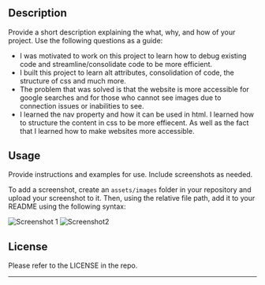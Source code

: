 # <Your-Project-Title>

## Description

Provide a short description explaining the what, why, and how of your project. Use the following questions as a guide:

- I was motivated to work on this project to learn how to debug existing code and streamline/consolidate code to be more efficient.
- I built this project to learn alt attributes, consolidation of code, the structure of css and much more.
- The problem that was solved is that the website is more accessible for google searches and for those who cannot see images due to connection issues or inabilities to see. 
- I learned the nav property and how it can be used in html. I learned how to structure the content in css to be more effiecent. As well as the fact that I learned how to make websites more accessible. 


## Usage

Provide instructions and examples for use. Include screenshots as needed.

To add a screenshot, create an `assets/images` folder in your repository and upload your screenshot to it. Then, using the relative file path, add it to your README using the following syntax:

![Screenshot 1](./assets/images/Screenshot1)
![Screenshot2](./assets/images/Screenshot2)


## License

Please refer to the LICENSE in the repo.

---
